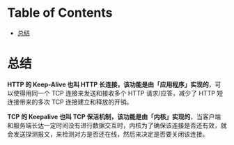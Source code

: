 # Table of Contents

* [总结](#总结)




# 总结

**HTTP 的 Keep-Alive 也叫 HTTP 长连接，该功能是由「应用程序」实现的**，可以使得用同一个 TCP 连接来发送和接收多个 HTTP 请求/应答，减少了 HTTP 短连接带来的多次 TCP 连接建立和释放的开销。

**TCP 的 Keepalive 也叫 TCP 保活机制，该功能是由「内核」实现的**，当客户端和服务端长达一定时间没有进行数据交互时，内核为了确保该连接是否还有效，就会发送探测报文，来检测对方是否还在线，然后来决定是否要关闭该连接。
